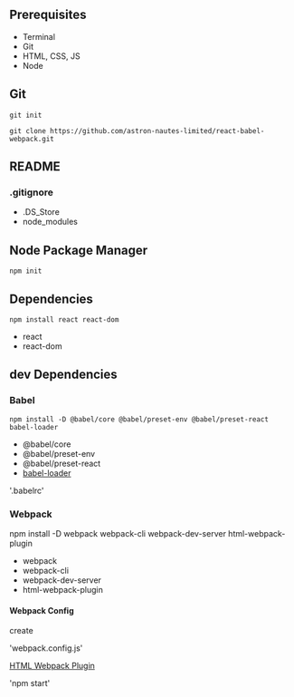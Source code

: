 ## Prerequisites

- Terminal
- Git
- HTML, CSS, JS
- Node

## Git

    git init

    git clone https://github.com/astron-nautes-limited/react-babel-webpack.git

## README

### .gitignore

- .DS_Store
- node_modules

## Node Package Manager

    npm init

## Dependencies

    npm install react react-dom

- react
- react-dom

## dev Dependencies

### Babel

    npm install -D @babel/core @babel/preset-env @babel/preset-react babel-loader

- @babel/core
- @babel/preset-env
- @babel/preset-react
- [babel-loader](https://github.com/babel/babel-loader)

'.babelrc'

### Webpack

npm install -D webpack webpack-cli webpack-dev-server html-webpack-plugin

- webpack
- webpack-cli
- webpack-dev-server
- html-webpack-plugin

#### Webpack Config

create

'webpack.config.js'

[HTML Webpack Plugin](https://github.com/jantimon/html-webpack-plugin)

'npm start'
